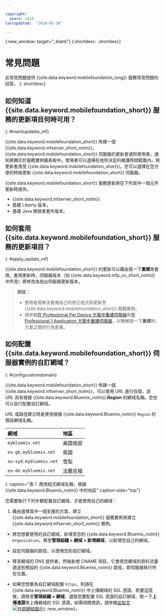 ```yaml
---

copyright:
  years: 2018
lastupdated:  "2018-05-30"

---
```


{:new_window: target="_blank"}
{:shortdesc: .shortdesc}


# 常見問題

此常見問題提供 {{site.data.keyword.mobilefoundation_long}} 服務常見問題的回答。
{: shortdesc}

## 如何知道 {{site.data.keyword.mobilefoundation_short}} 服務的更新項目何時可用？
{: #maintupdates_mf}

{{site.data.keyword.mobilefoundation_short}} 佈建一個 {{site.data.keyword.mfserver_short_notm}}。{{site.data.keyword.mobilefoundation_short}} 伺服器的更新會通知使用者。通知將顯示於服務實例儀表板中。使用者可以選擇在他所決定的維護時間範圍內，將更新套用至 {{site.data.keyword.mobilefoundation_short}}。您可以選擇在您方便的時候更新 {{site.data.keyword.mobilefoundation_short}} 伺服器。


{{site.data.keyword.mobilefoundation_short}} 服務更新將在下列其中一個元件更新時提供。

* {{site.data.keyword.mfserver_short_notm}}.
* 基礎 Liberty 版本。
* 基礎 Java 開發者套件版本。

## 如何套用 {{site.data.keyword.mobilefoundation_short}} 服務的更新項目？
{: #apply_update_mf}

{{site.data.keyword.mobilefoundation_short}} 的更新可以藉由按一下**重建**來套用。套用更新時，伺服器版本（如 {{site.data.keyword.mfp_oc_short_notm}} 中所見）將修改為指出伺服器更新版本。

> **附註：**
>  * 使用者將無法套用自己的修正程式和更新至 {{site.data.keyword.mobilefoundation_short}} 服務實例。
>  * 請參閱[在 Professional Per Device 方案中重建伺服器](c_using_mfs_p4.html#recreate_mobilefoundation_p5)和[在 Professional 1 Application 方案中重建伺服器](c_using_mfs_p2.html#recreate_mobilefoundation_p2)，以瞭解按一下**重建**時，方案之間的行為差異。
>

## 如何配置 {{site.data.keyword.mobilefoundation_short}} 伺服器實例的自訂網域？
{: #configcustomdomain}

{{site.data.keyword.mobilefoundation_short}} 佈建一個 {{site.data.keyword.mfserver_short_notm}}，可以使用 URL 進行存取，該 URL 具有根據 {{site.data.keyword.Bluemix_notm}} **Region** 的網域名稱。您也可以自行配置自訂網域。


URL 或路徑建立時是使用根據 {{site.data.keyword.Bluemix_notm}} `Region` 的預設網域名稱。

  |網域|地區|    
  |:----- | :----- |    
  |`mybluemix.net` |美國南部|    
  |`eu-gb.mybluemix.net` |英國|
  |`au-syd.mybluemix.net` |雪梨|   
  |`eu-de.mybluemix.net` |法蘭克福|   
  {: caption="表 1. 應用程式網域名稱，根據 {{site.data.keyword.Bluemix_notm}} 中的地區" caption-side="top"}

您需要執行下列步驟配置自訂網域，才能使用自己的網域：

1.	藉由選擇其中一個支援的方案，建立 {{site.data.keyword.mobilefoundation_short}} 服務實例來建立 {{site.data.keyword.mfserver_short_notm}} 實例。

+ 將您想要使用的自訂網域，新增至您的 {{site.data.keyword.Bluemix_notm}} `Organization`。移至**管理組織 > 網域 > 新增網域**，以新增您自己的網域。

+ 設定<!--container group-->伺服器的路徑，以使用您的自訂網域。

+ 移至網域的 DNS 提供者，然後新增 CNAME 項目，它會將您網域的資料流量遞送到預設的 {{site.data.keyword.Bluemix_notm}} 路徑，即<!--container group-->伺服器執行所在位置。

+ 如果您想要為自訂網域配置 `https`，則請在 {{site.data.keyword.Bluemix_notm}} 中上傳網域的 SSL 憑證。若要這麼做，請移至**管理組織 > 網域**、選取您要配置 SSL 憑證的自訂網域、按一下**上傳憑證**來上傳網域的 SSL 憑證。如需相關資訊，請參閱[此貼文 ![外部鏈結圖示](../../icons/launch-glyph.svg "外部鏈結圖示")](https://developer.ibm.com/bluemix/2014/09/28/ssl-certificates-bluemix-custom-domains/){: new_window}。
